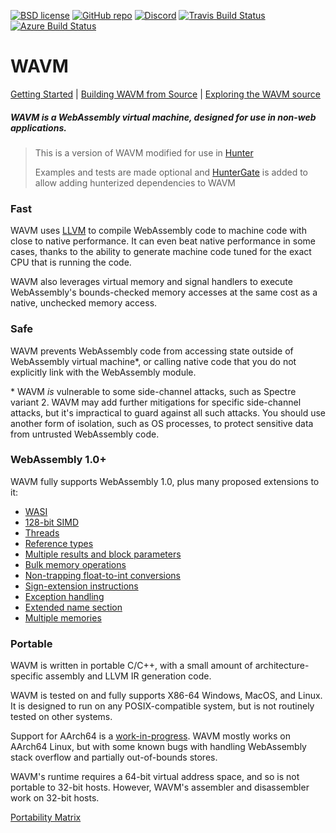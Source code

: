 [![BSD license](https://img.shields.io/badge/license-BSD-green)](LICENSE.txt)
[![GitHub repo](https://img.shields.io/badge/repo-github-green.svg)](https://github.com/WAVM/WAVM)
[![Discord](https://img.shields.io/discord/484466837988573194)](https://discordapp.com/invite/fchkxFM)
[![Travis Build Status](https://travis-ci.com/WAVM/WAVM.svg?branch=master)](https://travis-ci.com/WAVM/WAVM)
[![Azure Build Status](https://dev.azure.com/WAVM/WAVM/_apis/build/status/WAVM.WAVM)](https://dev.azure.com/WAVM/WAVM/_build/latest?definitionId=1)

# WAVM

[Getting Started](Doc/GettingStarted.md) | [Building WAVM from Source](Doc/Building.md) | [Exploring the WAVM source](Doc/CodeOrganization.md)

##### WAVM is a WebAssembly virtual machine, designed for use in non-web applications.

> This is a version of WAVM modified for use in [Hunter](https://github.com/soramitsu/soramitsu-hunter)
> 
> Examples and tests are made optional and [HunterGate](cmake/HunterGate.cmake) is added to allow adding hunterized dependencies to WAVM

### Fast

WAVM uses [LLVM](https://llvm.org/) to compile WebAssembly code to machine code with close to
native performance. It can even beat native performance in some cases, thanks to the ability to
generate machine code tuned for the exact CPU that is running the code.

WAVM also leverages virtual memory and signal handlers to execute WebAssembly's bounds-checked
memory accesses at the same cost as a native, unchecked memory access.

### Safe

WAVM prevents WebAssembly code from accessing state outside of WebAssembly virtual machine*, or
calling native code that you do not explicitly link with the WebAssembly module.

*&nbsp;WAVM <i>is</i> vulnerable to some side-channel attacks, such as Spectre variant 2. WAVM may
add further mitigations for specific side-channel attacks, but it's impractical to guard against
all such attacks. You should use another form of isolation, such as OS processes, to protect
sensitive data from untrusted WebAssembly code.

### WebAssembly 1.0+

WAVM fully supports WebAssembly 1.0, plus many proposed extensions to it:
* [WASI](https://github.com/WebAssembly/WASI)
* [128-bit SIMD](https://github.com/WebAssembly/simd)
* [Threads](https://github.com/WebAssembly/threads)
* [Reference types](https://github.com/WebAssembly/reference-types)
* [Multiple results and block parameters](https://github.com/WebAssembly/multi-value)
* [Bulk memory operations](https://github.com/webassembly/bulk-memory-operations)
* [Non-trapping float-to-int conversions](https://github.com/WebAssembly/nontrapping-float-to-int-conversions)
* [Sign-extension instructions](https://github.com/WebAssembly/sign-extension-ops)
* [Exception handling](https://github.com/WebAssembly/exception-handling)
* [Extended name section](https://github.com/WebAssembly/extended-name-section)
* [Multiple memories](https://github.com/WebAssembly/multi-memory)

### Portable

WAVM is written in portable C/C++, with a small amount of architecture-specific assembly and LLVM
IR generation code.

WAVM is tested on and fully supports X86-64 Windows, MacOS, and Linux. It is designed to run on any
POSIX-compatible system, but is not routinely tested on other systems.

Support for AArch64 is a [work-in-progress](#76).
WAVM mostly works on AArch64 Linux, but with some known bugs with handling WebAssembly stack
overflow and partially out-of-bounds stores.

WAVM's runtime requires a 64-bit virtual address space, and so is not portable to 32-bit hosts.
However, WAVM's assembler and disassembler work on 32-bit hosts.

[Portability Matrix](Doc/PortabilityMatrix.md)
